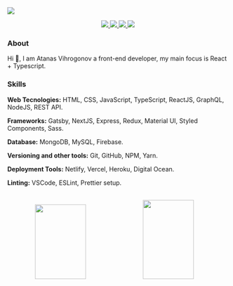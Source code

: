 <img src="https://visitor-badge.glitch.me/badge?page_id=AtanasVihrogonov" />

<p align="center">
  <a href="https://github.com/AtanasVihrogonov">
    <img src="https://img.shields.io/twitter/url?color=blue&label=GITHUB&logo=github&logoColor=blue&style=for-the-badge&url=https%3A%2F%2Fgithub.com%2FAtanasVihrogonov" />
<!--     <img src="https://img.shields.io/github/followers/AtanasVihrogonov?label=Followers&logo=GitHub&style=for-the-badge" alt="GitHub badge" /> -->
  </a>
  <a href="https://twitter.com/TheAV_001">
    <img src="https://img.shields.io/twitter/url?color=blue&label=TWITTER&logo=twitter&style=for-the-badge&url=https%3A%2F%2Ftwitter.com%2FTheAV_001" />
<!--     <img src="https://img.shields.io/twitter/follow/TheAV_001?label=Twitter&logo=twitter&style=for-the-badge" /> -->
  </a>
  <a href="https://www.linkedin.com/in/atanasvihrogonov">
<!--     <img src="https://img.shields.io/website?color=blue&label=Linkedin&style=for-the-badge&up_message=over%20500&url=https%3A%2F%2Fimg.shields.io%2Fwebsite%3Fcolor%3Dblue%26down_color%3Dred%26logoColor%3Dred%26style%3Dfor-the-badge%26up_color%3Dred%26up_message%3DAtanas%2520Vihroognov%26url%3Dhttps%253A%252F%252Fwww.linkedin.com" />  -->
    <img src="https://img.shields.io/twitter/url?color=blue&label=LINKEDIN&logo=linkedin&logoColor=blue&style=for-the-badge&url=https%3A%2F%2Fwww.linkedin.com%2Fin%2Fatanasvihrogonov%2F" />
  </a>
  <a href="https://avihrogonov.co.uk">
<!--     <img src="https://img.shields.io/website?color=blue&down_color=red&logoColor=red&style=for-the-badge&up_color=red&up_message=%20AVihroognov&url=https%3A%2F%2Fwww.linkedin.com" /> -->
    <img src="https://img.shields.io/twitter/url?color=blue&label=PORTFOLIO&logoColor=blue&style=for-the-badge&url=https%3A%2F%2Fgithub.com%2FAtanasVihrogonov" />
  </a>
</p>

### About
Hi 👋, I am Atanas Vihrogonov a front-end developer, my main focus is React + Typescript.

### Skills
  <strong>Web Tecnologies:</strong> HTML, CSS, JavaScript, TypeScript, ReactJS, GraphQL, NodeJS, REST API.
  
  <strong>Frameworks:</strong> Gatsby, NextJS, Express, Redux, Material UI, Styled Components, Sass.
  
  <strong>Database:</strong> MongoDB, MySQL, Firebase.
  
  <strong>Versioning and other tools:</strong> Git, GitHub, NPM, Yarn.
  
  <strong>Deployment Tools:</strong> Netlify, Vercel, Heroku, Digital Ocean.
  
  <strong>Linting:</strong> VSCode, ESLint, Prettier setup.
  
<br>
<span align="center">
   <img width="48%" height="170px" src="https://github-readme-stats.vercel.app/api?username=atanasvihrogonov&show_icons=true&theme=tokyonight" />
   <img width="48%" height="180px" src="https://github-readme-streak-stats.herokuapp.com/?user=atanasvihrogonov&theme=tokyonight" />
 </span>







 







